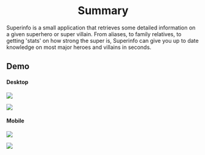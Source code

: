 <h1 align="center">Summary</h1> 
Superinfo is a small application that retrieves some detailed information on a given superhero or super villain. From aliases, to family relatives, to getting 'stats' on how strong the super is, Superinfo can give you up to date knowledge on most major heroes and villains in seconds.

## Demo

#### Desktop
![](https://media.giphy.com/media/26wE7b7LZ89AETJpkl/giphy.gif)

![](https://media.giphy.com/media/54gqKUaU8jsmr8i5Kl/giphy.gif)


#### Mobile 
![](https://media.giphy.com/media/7xrRalPUmyFAXHBsZR/giphy.gif)

![](https://media.giphy.com/media/cRN1w2a3lVRYVUowYS/giphy.gif)
